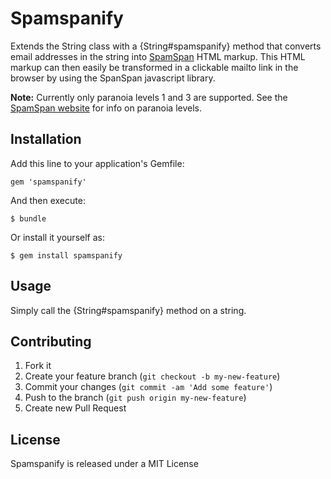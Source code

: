 # Spamspanify

Extends the String class with a {String#spamspanify} method that converts email
addresses in the string into [SpamSpan](http://www.spamspan.com) HTML markup.
This HTML markup can then easily be transformed in a clickable mailto link in
the browser by using the SpanSpan javascript library.

__Note:__ Currently only paranoia levels 1 and 3 are supported.
See the [SpamSpan website](http://www.spamspan.com) for info on paranoia
levels.

## Installation

Add this line to your application's Gemfile:

    gem 'spamspanify'

And then execute:

    $ bundle

Or install it yourself as:

    $ gem install spamspanify

## Usage

Simply call the {String#spamspanify} method on a string. 

## Contributing

1. Fork it
2. Create your feature branch (`git checkout -b my-new-feature`)
3. Commit your changes (`git commit -am 'Add some feature'`)
4. Push to the branch (`git push origin my-new-feature`)
5. Create new Pull Request

## License

Spamspanify is released under a MIT License 
